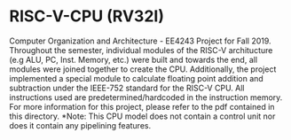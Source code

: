 # RISC-V-CPU (RV32I)
Computer Organization and Architecture - EE4243 Project for Fall 2019. Throughout the semester, individual modules of the RISC-V architucture (e.g ALU, PC, Inst. Memory, etc.) were built and towards the end, all modules were joined together to create the CPU. Additionally, the project implemented a special module to calculate floating point addition and subtraction under the IEEE-752 standard for the RISC-V CPU. All instructions used are predetermined/hardcoded in the instruction memory. 
For more information for this project, please refer to the pdf contained in this directory. 
*Note: This CPU model does not contain a control unit nor does it contain any pipelining features.
